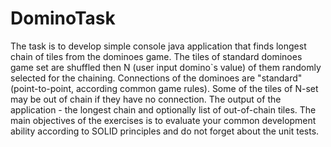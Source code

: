 # DominoTask
The task is to develop simple console java application that finds longest chain of tiles from the dominoes game.
The tiles of standard dominoes game set are shuffled then N (user input domino`s value) of them randomly selected for the chaining.
Connections of the dominoes are "standard" (point-to-point, according common game rules). Some of the tiles of N-set may be out of chain if they have no connection.
The output of the application - the longest chain and optionally list of out-of-chain tiles.
The main objectives of the exercises is to evaluate your common development ability according to SOLID principles and do not forget about the unit tests.
